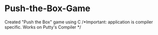 # Push-the-Box-Game
Created "Push the Box" game using C
/*Important: application is compiler specific. Works on Putty's Compiler */
